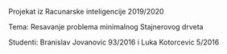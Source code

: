 Projekat iz Racunarske inteligencije 2019/2020

Tema: Resavanje problema minimalnog Stajnerovog drveta

Studenti: Branislav Jovanovic 93/2016 i Luka Kotorcevic 5/2016

